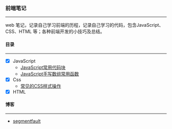 ### 前端笔记
***
web 笔记，记录自己学习前端的历程，记录自己学习的代码，包含JavaScript、CSS、HTML 等；各种前端开发的小技巧及总结。

#### 目录
***
  - [x] JavaScript
    * [JavaScript常用代码块](./Js/JavaScript常用代码块/JavaScript常用代码块.md)
	* [JavaScript手写数组常用函数](./Js/JavaScript手写数组常用函数.md)
  - [x] Css
	* [常见的CSS样式操作](./Css/常见的CSS样式操作.md)
  - [x] HTML
  
#### 博客
***
* [segmentfault](https://segmentfault.com/u/fishstudy520_5c9ac771f1b4e)